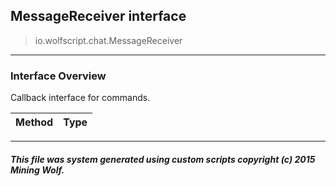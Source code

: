 ## MessageReceiver __interface__

>io.wolfscript.chat.MessageReceiver

---

### Interface Overview

Callback interface for commands.

Method | Type   
--- | :--- 



---



##### This file was system generated using custom scripts copyright (c) 2015 Mining Wolf.
	

